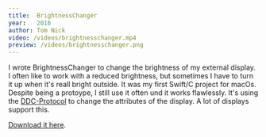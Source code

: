 ```yaml
---
title:  BrightnessChanger
year:   2016
author: Tom Nick
video: /videos/brightnesschanger.mp4
preview: /videos/brightnesschanger.png
---
```


I wrote BrightnessChanger to change the brightness of my external display. I often like to work with a reduced brightness, but sometimes I have to turn it up when it's reall bright outside. It was my first Swift/C project for macOs. Despite being a protoype, I still use it often und it works flawlessly. It's using the [DDC-Protocol](https://de.wikipedia.org/wiki/Display_Data_Channel) to change the attributes of the display. A lot of displays support this.

[Download it here](https://github.com/TN1ck/BrightnessChanger/blob/master/BrightnessChanger.zip?raw=true).
